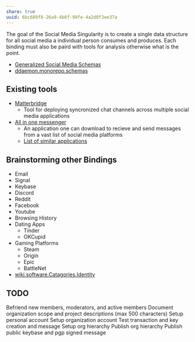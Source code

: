 ```yaml
---
share: true
uuid: 6bc689f8-26a9-4b6f-98fe-4a2d0f3ee37a
---
```



The goal of the Social Media Singularity is to create a single data structure for all social media a individual person consumes and produces. Each binding must also be paird with tools for analysis otherwise what is the point.

* [Generalized Social Media Schemas](/undefined)
* [ddaemon.monorepo.schemas](/96e3ea02-9a99-4783-af83-bb7a0ca6e44d)

## Existing tools

* [Matterbridge](https://github.com/42wim/matterbridge)
  * Tool for deploying syncronized chat channels across multiple social media applications
* [All in one messenger](https://allinone.im/)
  * An application one can download to recieve and send messages from a vast list of social media platforms
  * [List of similar applications](https://alternativeto.net/software/all-in-one-messenger/)

## Brainstorming other Bindings

* Email
* Signal
* Keybase
* Discord
* Reddit
* Facebook
* Youtube
* Browsing History
* Dating Apps
  * Tinder
  * OKCupid
* Gaming Platforms
  * Steam 
  * Origin
  * Epic
  * BattleNet
* [wiki.software.Catagories.Identity](/undefined)

## TODO 

Befriend new members, moderators, and active members
Document organization scope and project descriptions (max 500 characters)
Setup personal account
Setup organization account
Test transaction and key creation and message
Setup org hierarchy
Publish org hierarchy
Publish public keybase and pgp signed message
